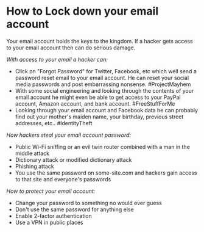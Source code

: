 # How to Lock down your email account

Your email account holds the keys to the kingdom.  If a hacker gets access to your email account then can do serious damage.

*With access to your email a hacker can:*

* Click on "Forgot Password" for Twitter, Facebook, etc which well send a password reset email to your email account.  He can reset your social media passwords and post embarrassing nonsense. #ProjectMayhem
* With some social engineering and looking through the contents of your email account he might even be able to get access to your PayPal account, Amazon account, and bank account.  #FreeStuffForMe
* Looking through your email account and Facebook data he can probably find out your mother's maiden name, your birthday, previous street addresses, etc..  #IdentityTheft

*How hackers steal your email account password:*

* Public Wi-Fi sniffing or an evil twin router combined with a man in the middle attack
* Dictionary attack or modified dictionary attack
* Phishing attack
* You use the same password on some-site.com and hackers gain access to that site and everyone's passwords

*How to protect your email account:*

* Change your password to something no would ever guess
* Don't use the same password for anything else
* Enable 2-factor authentication
* Use a VPN in public places


